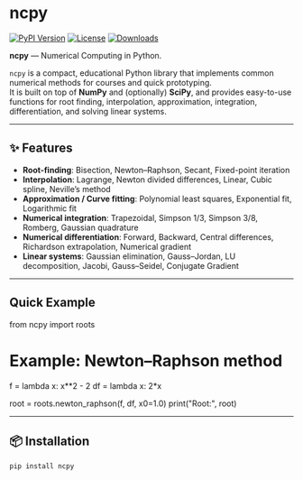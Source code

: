 # ncpy

[![PyPI Version](https://img.shields.io/pypi/v/ncpy.svg)](https://pypi.org/project/ncpy/)
[![License](https://img.shields.io/pypi/l/ncpy.svg)](https://github.com/yourusername/ncpy/blob/main/LICENSE)
[![Downloads](https://static.pepy.tech/badge/ncpy)](https://pepy.tech/project/ncpy)

**ncpy** — Numerical Computing in Python.

`ncpy` is a compact, educational Python library that implements common numerical methods for courses and quick prototyping.  
It is built on top of **NumPy** and (optionally) **SciPy**, and provides easy-to-use functions for root finding, interpolation, approximation, integration, differentiation, and solving linear systems.

---

## ✨ Features

- **Root-finding**: Bisection, Newton–Raphson, Secant, Fixed-point iteration  
- **Interpolation**: Lagrange, Newton divided differences, Linear, Cubic spline, Neville’s method  
- **Approximation / Curve fitting**: Polynomial least squares, Exponential fit, Logarithmic fit  
- **Numerical integration**: Trapezoidal, Simpson 1/3, Simpson 3/8, Romberg, Gaussian quadrature  
- **Numerical differentiation**: Forward, Backward, Central differences, Richardson extrapolation, Numerical gradient  
- **Linear systems**: Gaussian elimination, Gauss–Jordan, LU decomposition, Jacobi, Gauss–Seidel, Conjugate Gradient

---
## Quick Example
from ncpy import roots

# Example: Newton–Raphson method
f = lambda x: x**2 - 2
df = lambda x: 2*x

root = roots.newton_raphson(f, df, x0=1.0)
print("Root:", root)

---

## 📦 Installation

```bash
pip install ncpy
